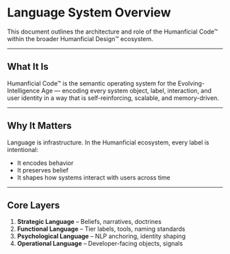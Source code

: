 # Language System Overview

This document outlines the architecture and role of the Humanficial Code™ within the broader Humanficial Design™ ecosystem.

---

## What It Is

Humanficial Code™ is the semantic operating system for the Evolving-Intelligence Age — encoding every system object, label, interaction, and user identity in a way that is self-reinforcing, scalable, and memory-driven.

---

## Why It Matters

Language is infrastructure. In the Humanficial ecosystem, every label is intentional:
- It encodes behavior
- It preserves belief
- It shapes how systems interact with users across time

---

## Core Layers

1. **Strategic Language** – Beliefs, narratives, doctrines
2. **Functional Language** – Tier labels, tools, naming standards
3. **Psychological Language** – NLP anchoring, identity shaping
4. **Operational Language** – Developer-facing objects, signals
